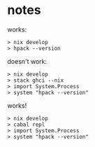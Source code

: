 # notes

works:

```
> nix develop
> hpack --version
```

doesn't work:

```
> nix develop
> stack ghci --nix
> import System.Process
> system "hpack --version"
```

works!


```
> nix develop
> cabal repl
> import System.Process
> system "hpack --version"
```
